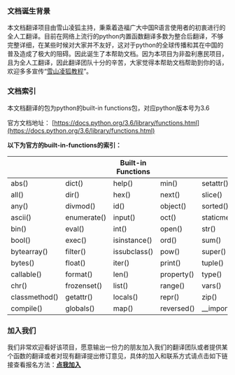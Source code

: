 ### 文档诞生背景
本文档翻译项目由雪山凌狐主持，秉乘着造福广大中国R语言使用者的初衷进行的全人工翻译。目前在网络上流行的python内置函数翻译多数为整合后翻译，不够完整详细，在某些时候对大家并不友好，这对于python的全球传播和其在中国的普及造成了极大的阻碍。因此诞生了本帮助文档。因为本项目为非盈利惠民项目，且为全人工翻译，因此翻译团队十分的辛苦，大家觉得本帮助文档帮助到你的话，欢迎多多宣传“[雪山凌狐教程](/)”。

### 文档索引
本文档翻译的包为python的built-in functions包，对应python版本号为3.6

官方文档地址：
[https://docs.python.org/3.6/library/functions.html](https://docs.python.org/3.6/library/functions.html)


**以下为官方的built-in-functions的索引：**

|||Built-in Functions|||
|----|----|--|----|----|
|abs()|dict()|help()|min()|setattr()|
|all()|dir()|hex()|next()|slice()|
|any()|divmod()|id()|object()|sorted()|
|ascii()|enumerate()|input()|oct()|staticmethod()|
|bin()|eval()|int()|open()|str()|
|bool()|exec()|isinstance()|ord()|sum()|
|bytearray()|filter()|issubclass()|pow()|super()|
|bytes()|float()|iter()|print()|tuple()|
|callable()|format()|len()|property()|type()|
|chr()|frozenset()|list()|range()|vars()|
|classmethod()|getattr()|locals()|repr()|zip()|
|compile()|globals()|map()|reversed()|\_\_import__()|

### 加入我们
我们非常欢迎看好该项目，愿意输出一份力的朋友加入我们的翻译团队或者提供某个函数的翻译或者对现有翻译提出修订意见，具体的加入和联系方式请点击如下链接查看报名方法：**[点我加入](/help/index.php?s=/3&page_id=13)**
